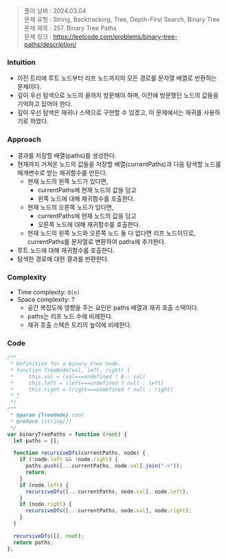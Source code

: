 > 풀이 날짜 : 2024.03.04  
> 문제 유형 : String, Backtracking, Tree, Depth-First Search, Binary Tree  
> 문제 제목 : 257. Binary Tree Paths  
> 문제 링크 : https://leetcode.com/problems/binary-tree-paths/description/

### Intuition

- 이진 트리에 루트 노드부터 리프 노드까지의 모든 경로를 문자열 배열로 반환하는 문제이다.
- 깊이 우선 탐색으로 노드의 끝까지 방문해야 하며, 이전에 방문했던 노드의 값들을 기억하고 있어야 한다.
- 깊이 우선 탐색은 재귀나 스택으로 구현할 수 있겠고, 이 문제에서는 재귀를 사용하기로 하였다.

### Approach

- 결과를 저장할 배열(paths)를 생성한다.
- 현재까지 거쳐온 노드의 값들을 저장할 배열(currentPaths)과 다음 탐색할 노드를 매개변수로 받는 재귀함수를 만든다.
  - 현재 노드의 왼쪽 노드가 있다면,
    - currentPaths에 현재 노드의 값을 담고
    - 왼쪽 노드에 대해 재귀함수를 호출한다.
  - 현재 노드의 오른쪽 노드가 있다면,
    - currentPaths에 현재 노드의 값을 담고
    - 오른쪽 노드에 대해 재귀함수를 호출한다.
  - 현재 노드의 왼쪽 노드와 오른쪽 노드 둘 다 없다면 리프 노드이므로, currentPaths를 문자열로 변환하여 paths에 추가한다.
- 루트 노드에 대해 재귀함수를 호출한다.
- 탐색한 경로에 대한 결과를 반환한다.

### Complexity

- Time complexity: `O(n)`
- Space complexity: ?
  - 공간 복잡도에 영향을 주는 요인은 paths 배열과 재귀 호출 스택이다.
  - paths는 리프 노드 수에 비례한다.
  - 재귀 호출 스택은 트리의 높이에 비례한다.

### Code

```js
/**
 * Definition for a binary tree node.
 * function TreeNode(val, left, right) {
 *     this.val = (val===undefined ? 0 : val)
 *     this.left = (left===undefined ? null : left)
 *     this.right = (right===undefined ? null : right)
 * }
 */
/**
 * @param {TreeNode} root
 * @return {string[]}
 */
var binaryTreePaths = function (root) {
  let paths = [];

  function recursiveDfs(currentPaths, node) {
    if (!node.left && !node.right) {
      paths.push([...currentPaths, node.val].join("->"));
      return;
    }
    if (node.left) {
      recursiveDfs([...currentPaths, node.val], node.left);
    }
    if (node.right) {
      recursiveDfs([...currentPaths, node.val], node.right);
    }
  }

  recursiveDfs([], root);
  return paths;
};
```
